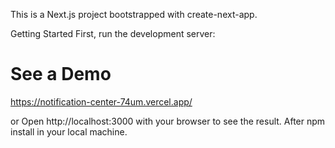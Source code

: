This is a Next.js project bootstrapped with create-next-app.

Getting Started
First, run the development server:

# See a Demo
https://notification-center-74um.vercel.app/


or Open http://localhost:3000 with your browser to see the result.
After npm install in your local machine.


